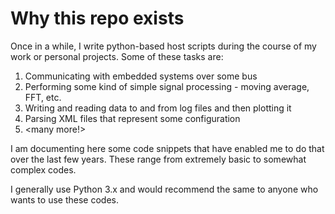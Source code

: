 # Why this repo exists

Once in a while, I write python-based host scripts during the course of my work or personal projects. Some of these tasks are:
1. Communicating with embedded systems over some bus
2. Performing some kind of simple signal processing - moving average, FFT, etc.
3. Writing and reading data to and from log files and then plotting it
4. Parsing XML files that represent some configuration
5. <many more!>

I am documenting here some code snippets that have enabled me to do that over the last few years. These range from extremely basic to somewhat complex codes.

I generally use Python 3.x and would recommend the same to anyone who wants to use these codes.

